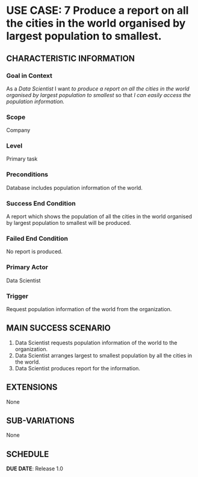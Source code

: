# USE CASE: 7 Produce a report on all the cities in the world organised by largest population to smallest.

## CHARACTERISTIC INFORMATION

### Goal in Context

As a *Data Scientist* I want *to produce a report on all the cities in the world organised by largest population to smallest* so that *I can easily access the population information.*

### Scope

Company

### Level

Primary task

### Preconditions

Database includes population information of the world.

### Success End Condition

A report which shows the population of all the cities in the world organised by largest population to smallest will be produced.

### Failed End Condition

No report is produced.

### Primary Actor

Data Scientist

### Trigger

Request population information of the world from the organization.

## MAIN SUCCESS SCENARIO

1. Data Scientist requests population information of the world to the organization.
2. Data Scientist arranges largest to smallest population by all the cities in the world.
3. Data Scientist produces report for the information.

## EXTENSIONS

None

## SUB-VARIATIONS

None

## SCHEDULE

**DUE DATE**: Release 1.0